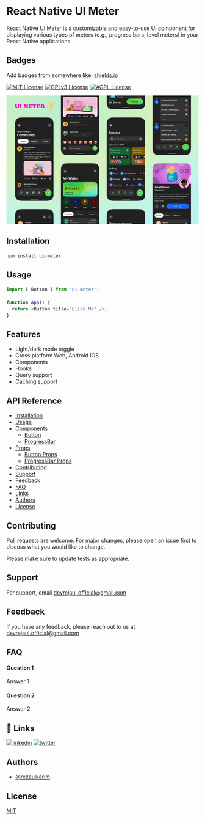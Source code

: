 # React Native UI Meter

React Native UI Meter is a customizable and easy-to-use UI component for displaying various types of meters (e.g., progress bars, level meters) in your React Native applications.

## Badges

Add badges from somewhere like: [shields.io](https://shields.io/)

[![MIT License](https://img.shields.io/badge/License-MIT-green.svg)](https://choosealicense.com/licenses/mit/)
[![GPLv3 License](https://img.shields.io/badge/License-GPL%20v3-yellow.svg)](https://opensource.org/licenses/)
[![AGPL License](https://img.shields.io/badge/license-AGPL-blue.svg)](http://www.gnu.org/licenses/agpl-3.0)

![Alternative Text](./screenshots/demo.jpg)

## Installation

```sh
npm install ui-meter
```

## Usage

```javascript
import { Button } from 'ui-meter';

function App() {
  return <Button title="Click Me" />;
}
```

## Features

- Light/dark mode toggle
- Cross platform Web, Android IOS
- Components
- Hooks
- Query support
- Caching support

## API Reference

- [Installation](#installation)
- [Usage](#usage)
- [Components](#components)
  - [Button](#meter)
  - [ProgressBar](#progressbar)
- [Props](#props)
  - [Button Props](#meter-props)
  - [ProgressBar Props](#progressbar-props)
- [Contributing](#contributing)
- [Support](#support)
- [Feedback](#feedback)
- [FAQ](#faq)
- [Links](#links)
- [Authors](#authors)
- [License](#license)

## Contributing

Pull requests are welcome. For major changes, please open an issue first
to discuss what you would like to change.

Please make sure to update tests as appropriate.

## Support

For support, email devrejaul.official@gmail.com

## Feedback

If you have any feedback, please reach out to us at devrejaul.official@gmail.com

## FAQ

#### Question 1

Answer 1

#### Question 2

Answer 2

## 🔗 Links

[![linkedin](https://img.shields.io/badge/linkedin-0A66C2?style=for-the-badge&logo=linkedin&logoColor=white)](https://www.linkedin.com/in/rezaul-karim-823a9a227/)
[![twitter](https://img.shields.io/badge/twitter-1DA1F2?style=for-the-badge&logo=twitter&logoColor=white)](https://x.com/DeveloperRejaul)

## Authors

- [@rezaulkarim](https://github.com/DeveloperRejaul)

## License

[MIT](https://choosealicense.com/licenses/mit/)
